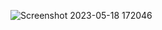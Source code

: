 ![Screenshot 2023-05-18 172046](https://github.com/AlexandruTud/Bisection-and-Secant-Methods-Python-GUI/assets/95827917/f8af3a9f-8291-4afb-8827-1ab1872c18e7)
